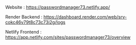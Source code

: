 Website : https://passwordmanager73.netlify.app/

Render Backend : https://dashboard.render.com/web/srv-cokc46v79t8c73c73i2g/logs

Netlify Frontend : https://app.netlify.com/sites/passwordmanager73/overview


